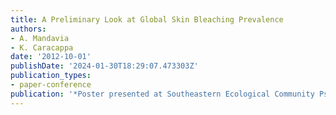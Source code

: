 ```yaml
---
title: A Preliminary Look at Global Skin Bleaching Prevalence
authors:
- A. Mandavia
- K. Caracappa
date: '2012-10-01'
publishDate: '2024-01-30T18:29:07.473303Z'
publication_types:
- paper-conference
publication: '*Poster presented at Southeastern Ecological Community Psychology Conference*'
---
```

